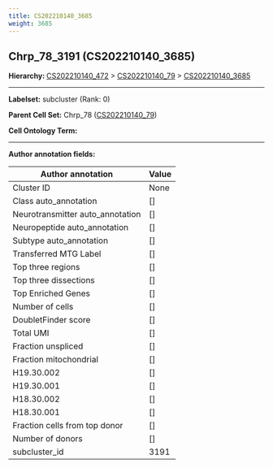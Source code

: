 ```yaml
---
title: CS202210140_3685
weight: 3685
---
```

## Chrp_78_3191 (CS202210140_3685)
<b>Hierarchy: </b>
[CS202210140_472](cell_sets/CS202210140_472.md) >
[CS202210140_79](cell_sets/CS202210140_79.md) >
[CS202210140_3685](cell_sets/CS202210140_3685.md)

---


**Labelset:** subcluster (Rank: 0)

**Parent Cell Set:** Chrp_78 ([CS202210140_79](cell_sets/CS202210140_79.md))



**Cell Ontology Term:** 

[MARKER GENES.]: #


---

[TRANSFERRED ANNOTATIONS.]: #


[AUTHOR ANNOTATION FIELDS.]: #


**Author annotation fields:**

| Author annotation | Value |
|-------------------|-------|
|Cluster ID|None|
|Class auto_annotation|[]|
|Neurotransmitter auto_annotation|[]|
|Neuropeptide auto_annotation|[]|
|Subtype auto_annotation|[]|
|Transferred MTG Label|[]|
|Top three regions|[]|
|Top three dissections|[]|
|Top Enriched Genes|[]|
|Number of cells|[]|
|DoubletFinder score|[]|
|Total UMI|[]|
|Fraction unspliced|[]|
|Fraction mitochondrial|[]|
|H19.30.002|[]|
|H19.30.001|[]|
|H18.30.002|[]|
|H18.30.001|[]|
|Fraction cells from top donor|[]|
|Number of donors|[]|
|subcluster_id|3191|
